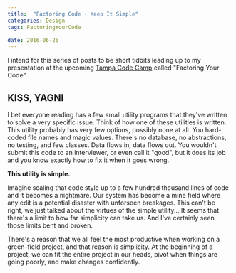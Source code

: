 ```yaml
---
title:  "Factoring Code - Keep It Simple"
categories: Design
tags: FactoringYourCode

date: 2016-06-26
---
```


I intend for this series of posts to be short tidbits leading up to my presentation at the upcoming [Tampa Code Camp][1] called "Factoring Your Code".

KISS, YAGNI
-------------

I bet everyone reading has a few small utility programs that they've written to solve a very specific issue.  Think of how one of these utilities is written.  This utility probably has very few options, possibly none at all.  You hard-coded file names and magic values.  There's no database, no abstractions, no testing, and few classes.  Data flows in, data flows out.  You wouldn't submit this code to an interviewer, or even call it "good", but it does its job and you know exactly how to fix it when it goes wrong.

**This utility is simple.**

Imagine scaling that code style up to a few hundred thousand lines of code and it becomes a nightmare.  Our system has become a mine field where any edit is a potential disaster with unforseen breakages.  This can't be right, we just talked about the virtues of the simple utility... It seems that there's a limit to how far simplicity can take us.  And I've certainly seen those limits bent and broken. 






There's a reason that we all feel the most productive when working on a green-field project, and that reason is simplicity.  At the beginning of a project, we can fit the entire project in our heads, pivot when things are going poorly, and make changes confidently.




[1]: http://www.tampacodecamp.net